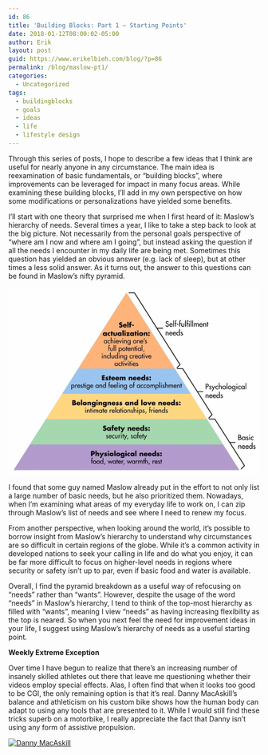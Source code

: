 ```yaml
---
id: 86
title: 'Building Blocks: Part 1 – Starting Points'
date: 2018-01-12T08:00:02-05:00
author: Erik
layout: post
guid: https://www.erikelbieh.com/blog/?p=86
permalink: /blog/maslow-pt1/
categories:
  - Uncategorized
tags:
  - buildingblocks
  - goals
  - ideas
  - life
  - lifestyle design
---
```

Through this series of posts, I hope to describe a few ideas that I think are useful for nearly anyone in any circumstance. The main idea is reexamination of basic fundamentals, or “building blocks”, where improvements can be leveraged for impact in many focus areas. While examining these building blocks, I’ll add in my own perspective on how some modifications or personalizations have yielded some benefits.

I’ll start with one theory that surprised me when I first heard of it: Maslow’s hierarchy of needs. Several times a year, I like to take a step back to look at the big picture. Not necessarily from the personal goals perspective of “where am I now and where am I going”, but instead asking the question if all the needs I encounter in my daily life are being met. Sometimes this question has yielded an obvious answer (e.g. lack of sleep), but at other times a less solid answer. As it turns out, the answer to this questions can be found in Maslow’s nifty pyramid.

![Maslow's hierarchy](../../images/2018/01/Maslow-768x571.png)

I found that some guy named Maslow already put in the effort to not only list a large number of basic needs, but he also prioritized them. Nowadays, when I’m examining what areas of my everyday life to work on, I can zip through Maslow’s list of needs and see where I need to renew my focus.

From another perspective, when looking around the world, it’s possible to borrow insight from Maslow’s hierarchy to understand why circumstances are so difficult in certain regions of the globe. While it’s a common activity in developed nations to seek your calling in life and do what you enjoy, it can be far more difficult to focus on higher-level needs in regions where security or safety isn’t up to par, even if basic food and water is available.

Overall, I find the pyramid breakdown as a useful way of refocusing on &#8220;needs&#8221; rather than &#8220;wants&#8221;. However, despite the usage of the word “needs” in Maslow&#8217;s hierarchy, I tend to think of the top-most hierarchy as filled with “wants”, meaning I view &#8220;needs&#8221; as having increasing flexibility as the top is neared. So when you next feel the need for improvement ideas in your life, I suggest using Maslow’s hierarchy of needs as a useful starting point.

**Weekly Extreme Exception**

Over time I have begun to realize that there’s an increasing number of insanely skilled athletes out there that leave me questioning whether their videos employ special effects. Alas, I often find that when it looks too good to be CGI, the only remaining option is that it’s real. Danny MacAskill’s balance and athleticism on his custom bike shows how the human body can adapt to using any tools that are presented to it. While I would still find these tricks superb on a motorbike, I really appreciate the fact that Danny isn’t using any form of assistive propulsion.

[![Danny MacAskill](http://img.youtube.com/vi/Cj6ho1-G6tw/0.jpg)](http://www.youtube.com/watch?v=Cj6ho1-G6tw "Danny MacAskill - Way Back Home")
